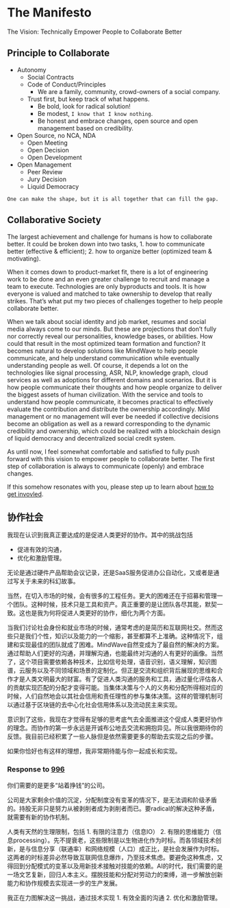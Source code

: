 # The Manifesto

The Vision: Technically Empower People to Collaborate Better


## Principle to Collaborate

- Autonomy
    - Social Contracts
    - Code of Conduct/Principles
        - We are a family, community, crowd-owners of a social company.
    - Trust first, but keep track of what happens.
        - Be bold, look for radical solution!
        - Be modest, `I know that I know nothing`.
        - Be honest and embrace changes, open source and open management based on credibility.
- Open Source, no NCA, NDA
    - Open Meeting
    - Open Decision
    - Open Development
- Open Management
    - Peer Review
    - Jury Decision
    - Liquid Democracy

`One can make the shape, but it is all together that can fill the gap.`



## Collaborative Society

The largest achievement and challenge for humans is how to collaborate better. It could be broken down into two tasks, 1. how to communicate better (effective & efficient); 2. how to organize better (optimized team & motivating). 

When it comes down to product-market fit, there is a lot of engineering work to be done and an even greater challenge to recruit and manage a team to execute. Technologies are only byproducts and tools. It is how everyone is valued and matched to take ownership to develop that really strikes. That’s what put my two pieces of challenges together to help people collaborate better.

When we talk about social identity and job market, resumes and social media always come to our minds. But these are projections that don’t fully nor correctly reveal our personalities, knowledge bases, or abilities. How could that result in the most optimized team formation and function? It becomes natural to develop solutions like MindWave to help people communicate, and help understand communication while eventually understanding people as well. Of course, it depends a lot on the technologies like signal processing, ASR, NLP, knowledge graph, cloud services as well as adoptions for different domains and scenarios. But it is how people communicate their thoughts and how people organize to deliver the biggest assets of human civilization. With the service and tools to understand how people communicate, it becomes practical to effectively evaluate the contribution and distribute the ownership accordingly. Mild management or no management will ever be needed if collective decisions become an obligation as well as a reward corresponding to the dynamic credibility and ownership, which could be realized with a blockchain design of liquid democracy and decentralized social credit system.

As until now, I feel somewhat comfortable and satisfied to fully push forward with this vision to empower people to collaborate better. The first step of collaboration is always to communicate (openly) and embrace changes.

If this somehow resonates with you, please step up to learn about [how to get invovled](Execution.md).

## 协作社会

我现在认识到我真正要达成的是促进人类更好的协作。其中的挑战包括
- 促进有效的沟通，
- 优化和激励管理。

无论是通过硬件产品帮助会议记录，还是SaaS服务促进办公自动化，又或者是通过写关于未来的科幻故事。

当然，在切入市场的时候，会有很多的工程任务。更大的困难还在于招募和管理一个团队。这种时候，技术只是工具和资产。真正重要的是让团队各尽其能，默契一致。这也是我为何将促进人类更好的协作，细化为两个方面。

当我们讨论社会身份和就业市场的时候，通常考虑的是简历和互联网社交。然而这些只是我们个性，知识以及能力的一个缩影，甚至都算不上准确。这种情况下，组建和实现最佳的团队就成了困难。MindWave自然变成为了最自然的解决的方案。通过帮助人们更好的沟通，并理解沟通，也能最终对沟通的人有更好的画像。当然了，这个项目需要依赖各种技术，比如信号处理，语音识别，语义理解，知识图谱，云服务以及不同领域和场景的定制化。但正是交流和组织背后展现的思维和合作才是人类文明最大的财富。有了促进人类沟通的服务和工具，通过量化评估各人的贡献实现匹配的分配才变得可能。当集体决策与个人的义务和分配所得相对应的时候，人们自然地会以其社会信用和责任理性的参与集体决策。这样的管理机制可以通过基于区块链的去中心化社会信用体系以及流动民主来实现。

意识到了这些，我现在才觉得有足够的思考底气去全面推进这个促成人类更好协作的理念。而协作的第一步永远是开诚布公地去交流和拥抱异见。所以我很期待你的反馈。我目前已经积累了一些人脉但是依然需要更多的帮助去实现之后的步骤。

如果你恰好也有这样的理想，我非常期待能与你一起成长和实现。


### Response to [996](http://996.icu)

你们需要的是更多“站着挣钱”的公司。

公司是大家剩余价值的沉淀，分配制度没有变革的情况下，是无法调和阶级矛盾的。持股无非只是努力从被剥削者成为剥削者而已。要radical的解决这种矛盾，就需要有新的协作机制。

人类有天然的生理限制，包括 1. 有限的注意力（信息IO） 2. 有限的思维能力（信息processing）。先不提衰老，这些限制是以生物进化作为时标。而各领域技术创新，是与信息分享（联通率）和网络规模（人口）成正比，是社会发展作为时标。这两者的时标差异必然导致互联网信息爆炸，乃至技术焦虑。要避免这种焦虑，又得回到分配模式的变革以及用新技术接触对技能的依赖。AI的时代，我们需要的是一场文艺复新，回归人本主义。摆脱技能和分配对劳动力的束缚，进一步解放创新能力和协作规模去实现进一步的生产发展。

我正在力图解决这一挑战，通过技术实现 1. 有效全面的沟通 2. 优化和激励管理。